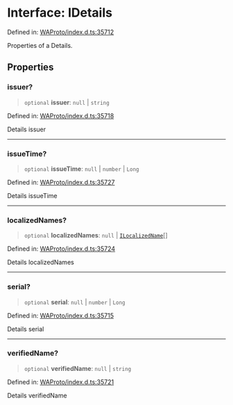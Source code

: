 # Interface: IDetails

Defined in: [WAProto/index.d.ts:35712](https://github.com/Riders004/Tv/blob/3d6aaf6f3efb499dc9d0ca82bb24083bb45a8478/WAProto/index.d.ts#L35712)

Properties of a Details.

## Properties

### issuer?

> `optional` **issuer**: `null` \| `string`

Defined in: [WAProto/index.d.ts:35718](https://github.com/Riders004/Tv/blob/3d6aaf6f3efb499dc9d0ca82bb24083bb45a8478/WAProto/index.d.ts#L35718)

Details issuer

***

### issueTime?

> `optional` **issueTime**: `null` \| `number` \| `Long`

Defined in: [WAProto/index.d.ts:35727](https://github.com/Riders004/Tv/blob/3d6aaf6f3efb499dc9d0ca82bb24083bb45a8478/WAProto/index.d.ts#L35727)

Details issueTime

***

### localizedNames?

> `optional` **localizedNames**: `null` \| [`ILocalizedName`](../../../interfaces/ILocalizedName.md)[]

Defined in: [WAProto/index.d.ts:35724](https://github.com/Riders004/Tv/blob/3d6aaf6f3efb499dc9d0ca82bb24083bb45a8478/WAProto/index.d.ts#L35724)

Details localizedNames

***

### serial?

> `optional` **serial**: `null` \| `number` \| `Long`

Defined in: [WAProto/index.d.ts:35715](https://github.com/Riders004/Tv/blob/3d6aaf6f3efb499dc9d0ca82bb24083bb45a8478/WAProto/index.d.ts#L35715)

Details serial

***

### verifiedName?

> `optional` **verifiedName**: `null` \| `string`

Defined in: [WAProto/index.d.ts:35721](https://github.com/Riders004/Tv/blob/3d6aaf6f3efb499dc9d0ca82bb24083bb45a8478/WAProto/index.d.ts#L35721)

Details verifiedName
